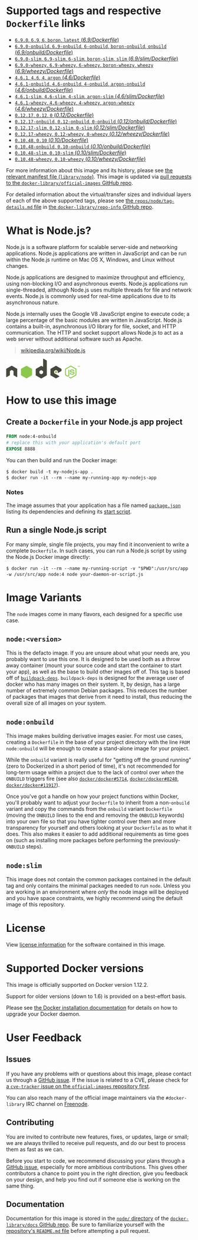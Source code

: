 # Supported tags and respective `Dockerfile` links

-	[`6.9.0`, `6.9`, `6`, `boron`, `latest` (*6.9/Dockerfile*)](https://github.com/nodejs/docker-node/blob/3e7f85f2b285be63ed06fda8b8e8d8b2915fed12/6.9/Dockerfile)
-	[`6.9.0-onbuild`, `6.9-onbuild`, `6-onbuild`, `boron-onbuild`, `onbuild` (*6.9/onbuild/Dockerfile*)](https://github.com/nodejs/docker-node/blob/3e7f85f2b285be63ed06fda8b8e8d8b2915fed12/6.9/onbuild/Dockerfile)
-	[`6.9.0-slim`, `6.9-slim`, `6-slim`, `boron-slim`, `slim` (*6.9/slim/Dockerfile*)](https://github.com/nodejs/docker-node/blob/3e7f85f2b285be63ed06fda8b8e8d8b2915fed12/6.9/slim/Dockerfile)
-	[`6.9.0-wheezy`, `6.9-wheezy`, `6-wheezy`, `boron-wheezy`, `wheezy` (*6.9/wheezy/Dockerfile*)](https://github.com/nodejs/docker-node/blob/3e7f85f2b285be63ed06fda8b8e8d8b2915fed12/6.9/wheezy/Dockerfile)
-	[`4.6.1`, `4.6`, `4`, `argon` (*4.6/Dockerfile*)](https://github.com/nodejs/docker-node/blob/a37f33d34909d9e700b2875c684b8e728b236dc4/4.6/Dockerfile)
-	[`4.6.1-onbuild`, `4.6-onbuild`, `4-onbuild`, `argon-onbuild` (*4.6/onbuild/Dockerfile*)](https://github.com/nodejs/docker-node/blob/a37f33d34909d9e700b2875c684b8e728b236dc4/4.6/onbuild/Dockerfile)
-	[`4.6.1-slim`, `4.6-slim`, `4-slim`, `argon-slim` (*4.6/slim/Dockerfile*)](https://github.com/nodejs/docker-node/blob/a37f33d34909d9e700b2875c684b8e728b236dc4/4.6/slim/Dockerfile)
-	[`4.6.1-wheezy`, `4.6-wheezy`, `4-wheezy`, `argon-wheezy` (*4.6/wheezy/Dockerfile*)](https://github.com/nodejs/docker-node/blob/a37f33d34909d9e700b2875c684b8e728b236dc4/4.6/wheezy/Dockerfile)
-	[`0.12.17`, `0.12`, `0` (*0.12/Dockerfile*)](https://github.com/nodejs/docker-node/blob/c3ff7866303b4c595ab07529cdf35f9df58f5b21/0.12/Dockerfile)
-	[`0.12.17-onbuild`, `0.12-onbuild`, `0-onbuild` (*0.12/onbuild/Dockerfile*)](https://github.com/nodejs/docker-node/blob/c3ff7866303b4c595ab07529cdf35f9df58f5b21/0.12/onbuild/Dockerfile)
-	[`0.12.17-slim`, `0.12-slim`, `0-slim` (*0.12/slim/Dockerfile*)](https://github.com/nodejs/docker-node/blob/c3ff7866303b4c595ab07529cdf35f9df58f5b21/0.12/slim/Dockerfile)
-	[`0.12.17-wheezy`, `0.12-wheezy`, `0-wheezy` (*0.12/wheezy/Dockerfile*)](https://github.com/nodejs/docker-node/blob/c3ff7866303b4c595ab07529cdf35f9df58f5b21/0.12/wheezy/Dockerfile)
-	[`0.10.48`, `0.10` (*0.10/Dockerfile*)](https://github.com/nodejs/docker-node/blob/2716d804bd63f85a46e5fecbb36323a5d06ea5f6/0.10/Dockerfile)
-	[`0.10.48-onbuild`, `0.10-onbuild` (*0.10/onbuild/Dockerfile*)](https://github.com/nodejs/docker-node/blob/2716d804bd63f85a46e5fecbb36323a5d06ea5f6/0.10/onbuild/Dockerfile)
-	[`0.10.48-slim`, `0.10-slim` (*0.10/slim/Dockerfile*)](https://github.com/nodejs/docker-node/blob/2716d804bd63f85a46e5fecbb36323a5d06ea5f6/0.10/slim/Dockerfile)
-	[`0.10.48-wheezy`, `0.10-wheezy` (*0.10/wheezy/Dockerfile*)](https://github.com/nodejs/docker-node/blob/2716d804bd63f85a46e5fecbb36323a5d06ea5f6/0.10/wheezy/Dockerfile)

For more information about this image and its history, please see [the relevant manifest file (`library/node`)](https://github.com/docker-library/official-images/blob/master/library/node). This image is updated via [pull requests to the `docker-library/official-images` GitHub repo](https://github.com/docker-library/official-images/pulls?q=label%3Alibrary%2Fnode).

For detailed information about the virtual/transfer sizes and individual layers of each of the above supported tags, please see [the `repos/node/tag-details.md` file](https://github.com/docker-library/repo-info/blob/master/repos/node/tag-details.md) in [the `docker-library/repo-info` GitHub repo](https://github.com/docker-library/repo-info).

# What is Node.js?

Node.js is a software platform for scalable server-side and networking applications. Node.js applications are written in JavaScript and can be run within the Node.js runtime on Mac OS X, Windows, and Linux without changes.

Node.js applications are designed to maximize throughput and efficiency, using non-blocking I/O and asynchronous events. Node.js applications run single-threaded, although Node.js uses multiple threads for file and network events. Node.js is commonly used for real-time applications due to its asynchronous nature.

Node.js internally uses the Google V8 JavaScript engine to execute code; a large percentage of the basic modules are written in JavaScript. Node.js contains a built-in, asynchronous I/O library for file, socket, and HTTP communication. The HTTP and socket support allows Node.js to act as a web server without additional software such as Apache.

> [wikipedia.org/wiki/Node.js](https://en.wikipedia.org/wiki/Node.js)

![logo](https://raw.githubusercontent.com/docker-library/docs/01c12653951b2fe592c1f93a13b4e289ada0e3a1/node/logo.png)

# How to use this image

## Create a `Dockerfile` in your Node.js app project

```dockerfile
FROM node:4-onbuild
# replace this with your application's default port
EXPOSE 8888
```

You can then build and run the Docker image:

```console
$ docker build -t my-nodejs-app .
$ docker run -it --rm --name my-running-app my-nodejs-app
```

### Notes

The image assumes that your application has a file named [`package.json`](https://docs.npmjs.com/files/package.json) listing its dependencies and defining its [start script](https://docs.npmjs.com/misc/scripts#default-values).

## Run a single Node.js script

For many simple, single file projects, you may find it inconvenient to write a complete `Dockerfile`. In such cases, you can run a Node.js script by using the Node.js Docker image directly:

```console
$ docker run -it --rm --name my-running-script -v "$PWD":/usr/src/app -w /usr/src/app node:4 node your-daemon-or-script.js
```

# Image Variants

The `node` images come in many flavors, each designed for a specific use case.

## `node:<version>`

This is the defacto image. If you are unsure about what your needs are, you probably want to use this one. It is designed to be used both as a throw away container (mount your source code and start the container to start your app), as well as the base to build other images off of. This tag is based off of [`buildpack-deps`](https://registry.hub.docker.com/_/buildpack-deps/). `buildpack-deps` is designed for the average user of docker who has many images on their system. It, by design, has a large number of extremely common Debian packages. This reduces the number of packages that images that derive from it need to install, thus reducing the overall size of all images on your system.

## `node:onbuild`

This image makes building derivative images easier. For most use cases, creating a `Dockerfile` in the base of your project directory with the line `FROM node:onbuild` will be enough to create a stand-alone image for your project.

While the `onbuild` variant is really useful for "getting off the ground running" (zero to Dockerized in a short period of time), it's not recommended for long-term usage within a project due to the lack of control over *when* the `ONBUILD` triggers fire (see also [`docker/docker#5714`](https://github.com/docker/docker/issues/5714), [`docker/docker#8240`](https://github.com/docker/docker/issues/8240), [`docker/docker#11917`](https://github.com/docker/docker/issues/11917)).

Once you've got a handle on how your project functions within Docker, you'll probably want to adjust your `Dockerfile` to inherit from a non-`onbuild` variant and copy the commands from the `onbuild` variant `Dockerfile` (moving the `ONBUILD` lines to the end and removing the `ONBUILD` keywords) into your own file so that you have tighter control over them and more transparency for yourself and others looking at your `Dockerfile` as to what it does. This also makes it easier to add additional requirements as time goes on (such as installing more packages before performing the previously-`ONBUILD` steps).

## `node:slim`

This image does not contain the common packages contained in the default tag and only contains the minimal packages needed to run `node`. Unless you are working in an environment where *only* the node image will be deployed and you have space constraints, we highly recommend using the default image of this repository.

# License

View [license information](https://github.com/joyent/node/blob/master/LICENSE) for the software contained in this image.

# Supported Docker versions

This image is officially supported on Docker version 1.12.2.

Support for older versions (down to 1.6) is provided on a best-effort basis.

Please see [the Docker installation documentation](https://docs.docker.com/installation/) for details on how to upgrade your Docker daemon.

# User Feedback

## Issues

If you have any problems with or questions about this image, please contact us through a [GitHub issue](https://github.com/nodejs/docker-node/issues). If the issue is related to a CVE, please check for [a `cve-tracker` issue on the `official-images` repository first](https://github.com/docker-library/official-images/issues?q=label%3Acve-tracker).

You can also reach many of the official image maintainers via the `#docker-library` IRC channel on [Freenode](https://freenode.net).

## Contributing

You are invited to contribute new features, fixes, or updates, large or small; we are always thrilled to receive pull requests, and do our best to process them as fast as we can.

Before you start to code, we recommend discussing your plans through a [GitHub issue](https://github.com/nodejs/docker-node/issues), especially for more ambitious contributions. This gives other contributors a chance to point you in the right direction, give you feedback on your design, and help you find out if someone else is working on the same thing.

## Documentation

Documentation for this image is stored in the [`node/` directory](https://github.com/docker-library/docs/tree/master/node) of the [`docker-library/docs` GitHub repo](https://github.com/docker-library/docs). Be sure to familiarize yourself with the [repository's `README.md` file](https://github.com/docker-library/docs/blob/master/README.md) before attempting a pull request.
